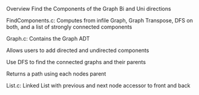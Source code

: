 Overview
Find the Components of the Graph Bi and Uni directions

FindComponents.c: Computes from infile Graph, Graph Transpose, DFS on both, and a list of strongly connected components

Graph.c: Contains the Graph ADT

Allows users to add directed and undirected components

Use DFS to find the connected graphs and their parents

Returns a path using each nodes parent

List.c: Linked List with previous and next node accessor to front and back
